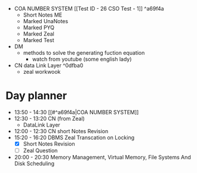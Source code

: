 - COA NUMBER SYSTEM [[Test ID - 26 CSO Test - 1]] ^a69f4a
	- Short Notes ME
	- Marked UnaNotes
	- Marked PYQ
	- Marked Zeal
	- Marked Test
- DM
	- methods to solve the generating fuction equation
		- watch from youtube (some english lady)
- CN data Link Layer ^0dfba0
	- zeal workwook
# Day planner

- 13:50 - 14:30 [[#^a69f4a|COA NUMBER SYSTEM]]
- 12:30 - 13:20 CN (from Zeal)
	- DataLink Layer
- 12:00 - 12:30 CN short Notes Revision
- 15:20 - 16:20 DBMS Zeal Transcation on Locking
	- [x] Short Notes Revision
	- [ ] Zeal Question
- 20:00 - 20:30 Memory Management, Virtual Memory, File Systems And Disk Scheduling
